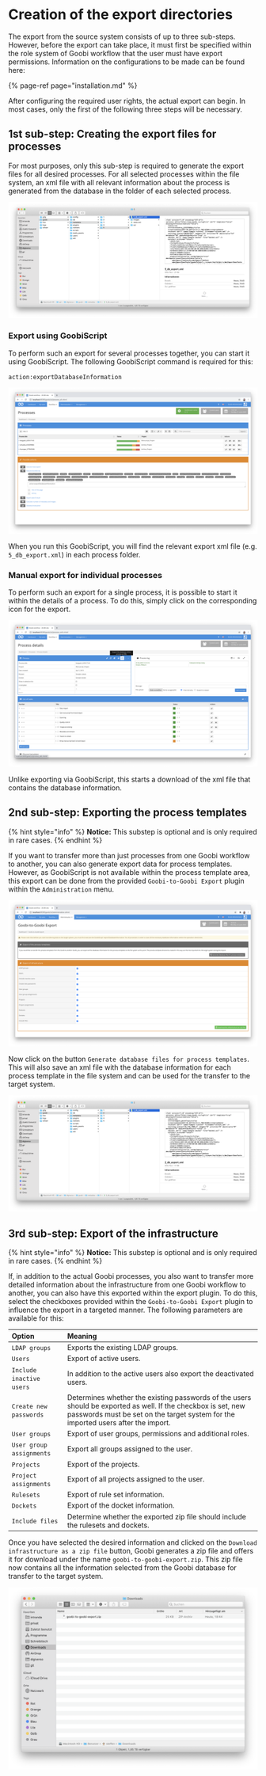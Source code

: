 # Creation of the export directories

The export from the source system consists of up to three sub-steps. However, before the export can take place, it must first be specified within the role system of Goobi workflow that the user must have export permissions. Information on the configurations to be made can be found here:

{% page-ref page="installation.md" %}

After configuring the required user rights, the actual export can begin. In most cases, only the first of the following three steps will be necessary.

## 1st sub-step: Creating the export files for processes

For most purposes, only this sub-step is required to generate the export files for all desired processes. For all selected processes within the file system, an xml file with all relevant information about the process is generated from the database in the folder of each selected process.

![Exported xml file within a process folder](../../.gitbook/assets/goobi-to-goobi-export-filesystem-processes.png)

### Export using GoobiScript

To perform such an export for several processes together, you can start it using GoobiScript. The following GoobiScript command is required for this:

```text
action:exportDatabaseInformation
```

![Calling the export using GoobiScript](../../.gitbook/assets/goobi-to-goobi-export-goobiscript_en.png)

When you run this GoobiScript, you will find the relevant export xml file \(e.g. `5_db_export.xml`\) in each process folder.

### Manual export for individual processes

To perform such an export for a single process, it is possible to start it within the details of a process. To do this, simply click on the corresponding icon for the export.

![Operation details with the icon for exporting the data to a zip file](../../.gitbook/assets/goobi-to-goobi-export-single_en.png)

Unlike exporting via GoobiScript, this starts a download of the xml file that contains the database information.

## 2nd sub-step: Exporting the process templates

{% hint style="info" %}
**Notice:**
This substep is optional and is only required in rare cases.
{% endhint %}

If you want to transfer more than just processes from one Goobi workflow to another, you can also generate export data for process templates. However, as GoobiScript is not available within the process template area, this export can be done from the provided `Goobi-to-Goobi Export` plugin within the `Administration` menu.

![User interface of the Goobi-to-Goobi Export plugin](../../.gitbook/assets/goobi-to-goobi-export_en.png)

Now click on the button `Generate database files for process templates`. This will also save an xml file with the database information for each process template in the file system and can be used for the transfer to the target system.

![Exported xml file within the folder of a process template](../../.gitbook/assets/goobi-to-goobi-export-filesystem-templates.png)

## 3rd sub-step: Export of the infrastructure

{% hint style="info" %}
**Notice:**
This substep is optional and is only required in rare cases.
{% endhint %}

If, in addition to the actual Goobi processes, you also want to transfer more detailed information about the infrastructure from one Goobi workflow to another, you can also have this exported within the export plugin. To do this, select the checkboxes provided within the `Goobi-to-Goobi Export` plugin to influence the export in a targeted manner. The following parameters are available for this:

| Option | Meaning |
| :--- | :--- |
| `LDAP groups` | Exports the existing LDAP groups. |
| `Users` | Export of active users. |
| `Include inactive users` | In addition to the active users also export the deactivated users. |
| `Create new passwords` | Determines whether the existing passwords of the users should be exported as well. If the checkbox is set, new passwords must be set on the target system for the imported users after the import. |
| `User groups` | Export of user groups, permissions and additional roles. |
| `User group assignments` | Export all groups assigned to the user. |
| `Projects` | Export of the projects. |
| `Project assignments` | Export of all projects assigned to the user. |
| `Rulesets` | Export of rule set information. |
| `Dockets` | Export of the docket information. |
| `Include files` | Determine whether the exported zip file should include the rulesets and dockets. |

Once you have selected the desired information and clicked on the `Download infrastructure as a zip file` button, Goobi generates a zip file and offers it for download under the name `goobi-to-goobi-export.zip`. This zip file now contains all the information selected from the Goobi database for transfer to the target system.

![Downloaded zip file with information about the infrastructure](../../.gitbook/assets/goobi-to-goobi-export-filesystem-zip.png)
